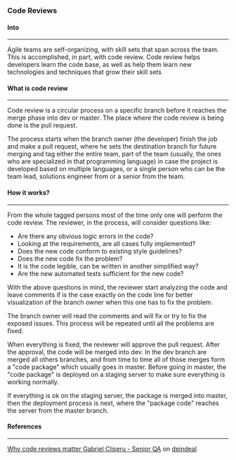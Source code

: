 ### Code Reviews
#### Into
***

Agile teams are self-organizing, with skill sets that span across the team.
This is accomplished, in part, with code review.
Code review helps developers learn the code base, as well as help them learn
new technologies and techniques that grow their skill sets

#### What is code review
***
Code review is a circular process on a specific branch before it reaches the merge phase into dev
or master.
The place where the code review is being done is the pull request.

The process starts when the branch owner (the developer) finish the job and make a pull request, where
he sets the destination branch for future merging and tag either the entire team, part of the team
(usually, the ones who are specialized in that programming language) in case the project is developed
based on multiple languages, or a single person who can be the team lead, solutions engineer from or
a senior from the team.

#### How it works?
***
From the whole tagged persons most of the time only one will perform the code review. The reviewer,
in the process, will consider questions like:
* Are there any obvious logic errors in the code?
* Looking at the requirements, are all cases fully implemented?
* Does the new code conform to existing style guidelines?
* Does the new code fix the problem?
* It is the code legible, can be written in another simplified way?
* Are the new automated tests sufficient for the new code?

With the above questions in mind, the reviewer start analyzing the code and leave comments if is the case
exactly on the code line for better visualization of the branch owner when this one has to fix the problem.

The branch owner will read the comments and will fix or try to fix the exposed issues. This process
will be repeated until all the problems are fixed.

When everything is fixed, the reviewer will approve the pull request. After the approval, the code will be
merged into dev. In the dev branch are merged all others branches, and from time to time all of those merges form a "code package" which usually goes in master. Before going in master, the "code package" is deployed on a
staging server to make sure everything is working normally.

If everything is ok on the staging server, the package is merged into master, then the deployment process is next, where
the "package code" reaches the server from the master branch.


#### References
***
[Why code reviews matter ](https://www.atlassian.com/agile/software-development/code-reviews)
[Gabriel Cliseru - Senior QA](https://github.com/settlersxp) on [deindeal](https://www.deindeal.ch/)
